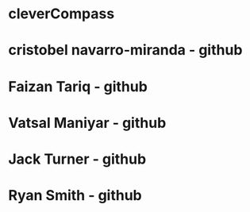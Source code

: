 # cleverCompass
# cristobel navarro-miranda - github
# Faizan Tariq - github
# Vatsal Maniyar - github
# Jack Turner - github
# Ryan Smith - github
